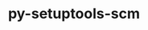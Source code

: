 ---
title: "py-setuptools-scm"
layout: cache
categories: [package, v0.20.1]
meta: {"versions": ["6.3.2", "7.0.5"], "compilers": ["gcc@=11.1.0", "gcc@=11.3.0", "gcc@=7.3.1", "gcc@=7.5.0"], "oss": ["amzn2", "ubuntu18.04", "ubuntu20.04", "ubuntu22.04"], "platforms": ["linux"], "targets": ["aarch64", "neoverse_n1", "ppc64le", "x86_64_v3"], "stacks": ["aws-isc", "aws-isc-aarch64", "data-vis-sdk", "e4s", "e4s-power", "ml-linux-x86_64-cpu", "ml-linux-x86_64-cuda", "ml-linux-x86_64-rocm", "radiuss", "root"], "num_specs": 18, "num_specs_by_stack": {"root": 18, "aws-isc-aarch64": 2, "aws-isc": 1, "e4s-power": 3, "radiuss": 3, "e4s": 4, "data-vis-sdk": 4, "ml-linux-x86_64-rocm": 1, "ml-linux-x86_64-cuda": 1, "ml-linux-x86_64-cpu": 1}}
spec_details: [{"hash": "6y3enpd5zwtmafmltffhue5obx54o6qo", "compiler": "gcc@=7.3.1", "versions": ["7.0.5"], "os": "amzn2", "platform": "linux", "target": "aarch64", "variants": ["build_system=python_pip", "+toml"], "stacks": ["root", "aws-isc-aarch64"], "size": "-", "tarball": "https://binaries.spack.io/releases/v0.20.1/build_cache/linux-amzn2-aarch64/gcc-7.3.1/py-setuptools-scm-7.0.5/linux-amzn2-aarch64-gcc-7.3.1-py-setuptools-scm-7.0.5-6y3enpd5zwtmafmltffhue5obx54o6qo.spack"}, {"hash": "5mghagl5d46zfc5rbhq4dycjqtv7qje6", "compiler": "gcc@=7.3.1", "versions": ["7.0.5"], "os": "amzn2", "platform": "linux", "target": "neoverse_n1", "variants": ["build_system=python_pip", "+toml"], "stacks": ["root", "aws-isc-aarch64"], "size": "-", "tarball": "https://binaries.spack.io/releases/v0.20.1/build_cache/linux-amzn2-neoverse_n1/gcc-7.3.1/py-setuptools-scm-7.0.5/linux-amzn2-neoverse_n1-gcc-7.3.1-py-setuptools-scm-7.0.5-5mghagl5d46zfc5rbhq4dycjqtv7qje6.spack"}, {"hash": "svinndklbdqo4lt3qauterqypcc3q777", "compiler": "gcc@=7.3.1", "versions": ["7.0.5"], "os": "amzn2", "platform": "linux", "target": "x86_64_v3", "variants": ["build_system=python_pip", "+toml"], "stacks": ["aws-isc", "root"], "size": "-", "tarball": "https://binaries.spack.io/releases/v0.20.1/build_cache/linux-amzn2-x86_64_v3/gcc-7.3.1/py-setuptools-scm-7.0.5/linux-amzn2-x86_64_v3-gcc-7.3.1-py-setuptools-scm-7.0.5-svinndklbdqo4lt3qauterqypcc3q777.spack"}, {"hash": "ppsrknaz22zx6xserqiaqhdreblh4xt4", "compiler": "gcc@=11.1.0", "versions": ["7.0.5"], "os": "ubuntu20.04", "platform": "linux", "target": "ppc64le", "variants": ["build_system=python_pip", "+toml"], "stacks": ["e4s-power", "root"], "size": "-", "tarball": "https://binaries.spack.io/releases/v0.20.1/build_cache/linux-ubuntu20.04-ppc64le/gcc-11.1.0/py-setuptools-scm-7.0.5/linux-ubuntu20.04-ppc64le-gcc-11.1.0-py-setuptools-scm-7.0.5-ppsrknaz22zx6xserqiaqhdreblh4xt4.spack"}, {"hash": "uwfewozeu5uccft26ptdbiqf3cxomtyv", "compiler": "gcc@=7.5.0", "versions": ["7.0.5"], "os": "ubuntu18.04", "platform": "linux", "target": "x86_64_v3", "variants": ["build_system=python_pip", "+toml"], "stacks": ["radiuss", "root"], "size": "-", "tarball": "https://binaries.spack.io/releases/v0.20.1/build_cache/linux-ubuntu18.04-x86_64_v3/gcc-7.5.0/py-setuptools-scm-7.0.5/linux-ubuntu18.04-x86_64_v3-gcc-7.5.0-py-setuptools-scm-7.0.5-uwfewozeu5uccft26ptdbiqf3cxomtyv.spack"}, {"hash": "wbdykzzk3xqxmpt3trmbfdzug6gz5bzc", "compiler": "gcc@=11.1.0", "versions": ["7.0.5"], "os": "ubuntu20.04", "platform": "linux", "target": "ppc64le", "variants": ["build_system=python_pip", "+toml"], "stacks": ["e4s-power", "root"], "size": "-", "tarball": "https://binaries.spack.io/releases/v0.20.1/build_cache/linux-ubuntu20.04-ppc64le/gcc-11.1.0/py-setuptools-scm-7.0.5/linux-ubuntu20.04-ppc64le-gcc-11.1.0-py-setuptools-scm-7.0.5-wbdykzzk3xqxmpt3trmbfdzug6gz5bzc.spack"}, {"hash": "qijxbb6ps3zu2hwr5hte27cfqaqnavn7", "compiler": "gcc@=7.5.0", "versions": ["7.0.5"], "os": "ubuntu18.04", "platform": "linux", "target": "x86_64_v3", "variants": ["build_system=python_pip", "+toml"], "stacks": ["radiuss", "root"], "size": "-", "tarball": "https://binaries.spack.io/releases/v0.20.1/build_cache/linux-ubuntu18.04-x86_64_v3/gcc-7.5.0/py-setuptools-scm-7.0.5/linux-ubuntu18.04-x86_64_v3-gcc-7.5.0-py-setuptools-scm-7.0.5-qijxbb6ps3zu2hwr5hte27cfqaqnavn7.spack"}, {"hash": "iic2skh2lnuw7sau7drwl7cgqrzjoxqk", "compiler": "gcc@=7.5.0", "versions": ["7.0.5"], "os": "ubuntu18.04", "platform": "linux", "target": "x86_64_v3", "variants": ["build_system=python_pip", "+toml"], "stacks": ["radiuss", "root"], "size": "-", "tarball": "https://binaries.spack.io/releases/v0.20.1/build_cache/linux-ubuntu18.04-x86_64_v3/gcc-7.5.0/py-setuptools-scm-7.0.5/linux-ubuntu18.04-x86_64_v3-gcc-7.5.0-py-setuptools-scm-7.0.5-iic2skh2lnuw7sau7drwl7cgqrzjoxqk.spack"}, {"hash": "45hp3m47lcjqfivwsqqtpwckmxlekirp", "compiler": "gcc@=11.1.0", "versions": ["7.0.5"], "os": "ubuntu20.04", "platform": "linux", "target": "ppc64le", "variants": ["build_system=python_pip", "+toml"], "stacks": ["e4s-power", "root"], "size": "-", "tarball": "https://binaries.spack.io/releases/v0.20.1/build_cache/linux-ubuntu20.04-ppc64le/gcc-11.1.0/py-setuptools-scm-7.0.5/linux-ubuntu20.04-ppc64le-gcc-11.1.0-py-setuptools-scm-7.0.5-45hp3m47lcjqfivwsqqtpwckmxlekirp.spack"}, {"hash": "tioiebaq3f2gfwurrprxnswjckb5xnqc", "compiler": "gcc@=11.1.0", "versions": ["7.0.5"], "os": "ubuntu20.04", "platform": "linux", "target": "x86_64_v3", "variants": ["build_system=python_pip", "+toml"], "stacks": ["root", "e4s"], "size": "-", "tarball": "https://binaries.spack.io/releases/v0.20.1/build_cache/linux-ubuntu20.04-x86_64_v3/gcc-11.1.0/py-setuptools-scm-7.0.5/linux-ubuntu20.04-x86_64_v3-gcc-11.1.0-py-setuptools-scm-7.0.5-tioiebaq3f2gfwurrprxnswjckb5xnqc.spack"}, {"hash": "wp6km6nwmsavwmugow3mb7mc2bmsuvqp", "compiler": "gcc@=11.1.0", "versions": ["7.0.5"], "os": "ubuntu20.04", "platform": "linux", "target": "x86_64_v3", "variants": ["build_system=python_pip", "+toml"], "stacks": ["data-vis-sdk", "root"], "size": "-", "tarball": "https://binaries.spack.io/releases/v0.20.1/build_cache/linux-ubuntu20.04-x86_64_v3/gcc-11.1.0/py-setuptools-scm-7.0.5/linux-ubuntu20.04-x86_64_v3-gcc-11.1.0-py-setuptools-scm-7.0.5-wp6km6nwmsavwmugow3mb7mc2bmsuvqp.spack"}, {"hash": "egzgvdfque7qjelwjnhkrefltkhx3ym6", "compiler": "gcc@=11.1.0", "versions": ["6.3.2"], "os": "ubuntu20.04", "platform": "linux", "target": "x86_64_v3", "variants": ["build_system=python_pip", "+toml"], "stacks": ["data-vis-sdk", "root"], "size": "-", "tarball": "https://binaries.spack.io/releases/v0.20.1/build_cache/linux-ubuntu20.04-x86_64_v3/gcc-11.1.0/py-setuptools-scm-6.3.2/linux-ubuntu20.04-x86_64_v3-gcc-11.1.0-py-setuptools-scm-6.3.2-egzgvdfque7qjelwjnhkrefltkhx3ym6.spack"}, {"hash": "ntam2vyp7buztbkre5fr2he6oxlvmcfk", "compiler": "gcc@=11.1.0", "versions": ["6.3.2"], "os": "ubuntu20.04", "platform": "linux", "target": "x86_64_v3", "variants": ["build_system=python_pip", "+toml"], "stacks": ["root", "e4s"], "size": "-", "tarball": "https://binaries.spack.io/releases/v0.20.1/build_cache/linux-ubuntu20.04-x86_64_v3/gcc-11.1.0/py-setuptools-scm-6.3.2/linux-ubuntu20.04-x86_64_v3-gcc-11.1.0-py-setuptools-scm-6.3.2-ntam2vyp7buztbkre5fr2he6oxlvmcfk.spack"}, {"hash": "mv2zgweg37nrlqjuogdqjofgicuw6rvz", "compiler": "gcc@=11.1.0", "versions": ["7.0.5"], "os": "ubuntu20.04", "platform": "linux", "target": "x86_64_v3", "variants": ["build_system=python_pip", "+toml"], "stacks": ["data-vis-sdk", "root"], "size": "-", "tarball": "https://binaries.spack.io/releases/v0.20.1/build_cache/linux-ubuntu20.04-x86_64_v3/gcc-11.1.0/py-setuptools-scm-7.0.5/linux-ubuntu20.04-x86_64_v3-gcc-11.1.0-py-setuptools-scm-7.0.5-mv2zgweg37nrlqjuogdqjofgicuw6rvz.spack"}, {"hash": "h2d5p6242qd6tgxnymgzqkj4ut2x62fd", "compiler": "gcc@=11.1.0", "versions": ["7.0.5"], "os": "ubuntu20.04", "platform": "linux", "target": "x86_64_v3", "variants": ["build_system=python_pip", "+toml"], "stacks": ["root", "e4s"], "size": "-", "tarball": "https://binaries.spack.io/releases/v0.20.1/build_cache/linux-ubuntu20.04-x86_64_v3/gcc-11.1.0/py-setuptools-scm-7.0.5/linux-ubuntu20.04-x86_64_v3-gcc-11.1.0-py-setuptools-scm-7.0.5-h2d5p6242qd6tgxnymgzqkj4ut2x62fd.spack"}, {"hash": "u24bxscbdaooazbkryvybuza4dyt364i", "compiler": "gcc@=11.1.0", "versions": ["6.3.2"], "os": "ubuntu20.04", "platform": "linux", "target": "x86_64_v3", "variants": ["build_system=python_pip", "+toml"], "stacks": ["data-vis-sdk", "root"], "size": "-", "tarball": "https://binaries.spack.io/releases/v0.20.1/build_cache/linux-ubuntu20.04-x86_64_v3/gcc-11.1.0/py-setuptools-scm-6.3.2/linux-ubuntu20.04-x86_64_v3-gcc-11.1.0-py-setuptools-scm-6.3.2-u24bxscbdaooazbkryvybuza4dyt364i.spack"}, {"hash": "4h57bpjlcbjsf3nkpcstoj3rkwfvu2bw", "compiler": "gcc@=11.1.0", "versions": ["7.0.5"], "os": "ubuntu20.04", "platform": "linux", "target": "x86_64_v3", "variants": ["build_system=python_pip", "+toml"], "stacks": ["root", "e4s"], "size": "-", "tarball": "https://binaries.spack.io/releases/v0.20.1/build_cache/linux-ubuntu20.04-x86_64_v3/gcc-11.1.0/py-setuptools-scm-7.0.5/linux-ubuntu20.04-x86_64_v3-gcc-11.1.0-py-setuptools-scm-7.0.5-4h57bpjlcbjsf3nkpcstoj3rkwfvu2bw.spack"}, {"hash": "3p274pzhrqr23vfhadtifx7ua3gjptz7", "compiler": "gcc@=11.3.0", "versions": ["7.0.5"], "os": "ubuntu22.04", "platform": "linux", "target": "x86_64_v3", "variants": ["build_system=python_pip", "+toml"], "stacks": ["ml-linux-x86_64-rocm", "ml-linux-x86_64-cuda", "ml-linux-x86_64-cpu", "root"], "size": "-", "tarball": "https://binaries.spack.io/releases/v0.20.1/build_cache/linux-ubuntu22.04-x86_64_v3/gcc-11.3.0/py-setuptools-scm-7.0.5/linux-ubuntu22.04-x86_64_v3-gcc-11.3.0-py-setuptools-scm-7.0.5-3p274pzhrqr23vfhadtifx7ua3gjptz7.spack"}]
---